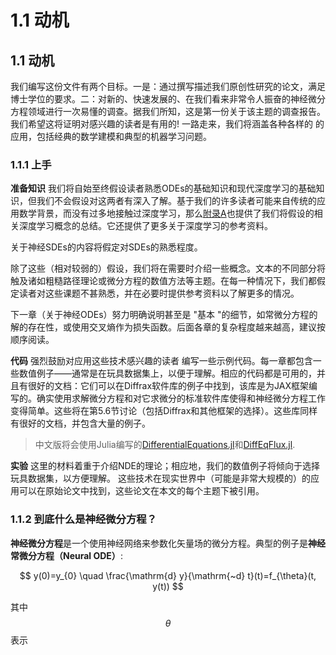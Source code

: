 # 1.1 动机

## 1.1 动机

我们编写这份文件有两个目标。一是：通过撰写描述我们原创性研究的论文，满足博士学位的要求。二：对新的、快速发展的、在我们看来非常令人振奋的神经微分方程领域进行一次易懂的调查。据我们所知，这是第一份关于该主题的调查报告。 我们希望这将证明对感兴趣的读者是有用的! 一路走来，我们将涵盖各种各样的 的应用，包括经典的数学建模和典型的机器学习问题。

### 1.1.1 上手

**准备知识**  我们将自始至终假设读者熟悉ODEs的基础知识和现代深度学习的基础知识，但我们不会假设对这两者有深入了解。基于我们的许多读者可能来自传统的应用数学背景，而没有过多地接触过深度学习，那么[附录A](../fu-lu-a.md)也提供了我们将假设的相关深度学习概念的总结。它还提供了更多关于深度学习的参考资料。

关于神经SDEs的内容将假定对SDEs的熟悉程度。

除了这些（相对较弱的）假设，我们将在需要时介绍一些概念。文本的不同部分将触及诸如粗糙路径理论或微分方程的数值方法等主题。在每一种情况下，我们都假定读者对这些课题不甚熟悉，并在必要时提供参考资料以了解更多的情况。

下一章（关于神经ODEs）努力明确说明甚至是 "基本 "的细节，如常微分方程的解的存在性，或使用交叉熵作为损失函数。后面各章的复杂程度越来越高，建议按顺序阅读。

**代码**  强烈鼓励对应用这些技术感兴趣的读者 编写一些示例代码。每一章都包含一些数值例子——通常是在玩具数据集上，以便于理解。相应的代码都是可用的，并且有很好的文档：它们可以在Diffrax软件库的例子中找到，该库是为JAX框架编写的。确实使用求解微分方程和对它求微分的标准软件库使得和神经微分方程工作变得简单。这些将在第5.6节讨论（包括Diffrax和其他框架的选择）。这些库同样有很好的文档，并包含大量的例子。

> 中文版将会使用Julia编写的[DifferentialEquations.jl](https://diffeq.sciml.ai/stable/)和[DiffEqFlux.jl](https://diffeqflux.sciml.ai/stable/).

**实验**  这里的材料着重于介绍NDE的理论；相应地，我们的数值例子将倾向于选择玩具数据集，以方便理解。 这些技术在现实世界中（可能是非常大规模的）的应用可以在原始论文中找到，这些论文在本文的每个主题下被引用。

### 1.1.2 到底什么是神经微分方程？

**神经微分方程**是一个使用神经网络来参数化矢量场的微分方程。典型的例子是**神经常微分方程（Neural ODE）**:

$$
y(0)=y_{0} \quad \frac{\mathrm{d} y}{\mathrm{~d} t}(t)=f_{\theta}(t, y(t))
$$

其中$$\theta$$表示
